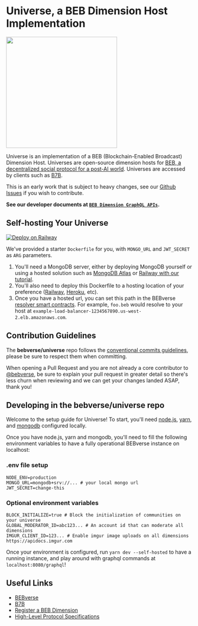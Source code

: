 # Universe, a BEB Dimension Host Implementation

<img src="./.misc/header.png" width="300" />

Universe is an implementation of a BEB (Blockchain-Enabled Broadcast) Dimension Host. Universes are open-source dimension hosts for [BEB, a decentralized social protocol for a post-AI world](https://github.com/bebverse/protocol). Universes are accessed by clients such as [B7B](https://github.com/bebverse/b7b).

This is an early work that is subject to heavy changes, see our [Github Issues](https://github.com/bebverse/dimension/issues) if you wish to contribute.

**See our developer documents at [`BEB Dimension GraphQL APIs`](https://hackmd.io/@bebverse/graphql).**

## Self-hosting Your Universe

[![Deploy on Railway](https://railway.app/button.svg)](https://railway.app/new/template/_1eUPs)

We've provided a starter `Dockerfile` for you, with `MONGO_URL` and `JWT_SECRET` as `ARG` parameters.

1. You'll need a MongoDB server, either by deploying MongoDB yourself or using a hosted solution such as [MongoDB Atlas](https://www.mongodb.com/cloud/atlas) or [Railway with our tutorial](https://github.com/bebverse/universe/blob/main/tutorials/RAILWAY.md).
2. You'll also need to deploy this Dockerfile to a hosting location of your preference ([Railway](https://railway.app), [Heroku](https://www.heroku.com/), etc).
3. Once you have a hosted url, you can set this path in the BEBverse [resolver smart contracts](https://github.com/bebverse/contracts). For example, `foo.beb` would resolve to your host at `example-load-balancer-1234567890.us-west-2.elb.amazonaws.com`.

## Contribution Guidelines

The **bebverse/universe** repo follows the [conventional commits guidelines](https://www.conventionalcommits.org/en/v1.0.0/#summary), please be sure to respect them when committing.

When opening a Pull Request and you are not already a core contributor to [@bebverse](https://github.com/bebverse), be sure to explain your pull request in greater detail so there's less churn when reviewing and we can get your changes landed ASAP, thank you!

## Developing in the bebverse/universe repo

Welcome to the setup guide for Universe! To start, you'll need [node.js](https://github.com/nvm-sh/nvm), [yarn](https://classic.yarnpkg.com/lang/en/docs/install/#mac-stable), and [mongodb](https://www.mongodb.com/docs/manual/tutorial/install-mongodb-on-os-x/) configured locally.

Once you have node.js, yarn and mongodb, you'll need to fill the following environment variables to have a fully operational BEBverse instance on localhost:

### .env file setup

```
NODE_ENV=production
MONGO_URL=mongodb+srv://... # your local mongo url
JWT_SECRET=change-this
```

### Optional environment variables

```
BLOCK_INITIALIZE=true # Block the initialization of communities on your universe
GLOBAL_MODERATOR_ID=abc123... # An account id that can moderate all dimensions
IMGUR_CLIENT_ID=123... # Enable imgur image uploads on all dimensions https://apidocs.imgur.com
```

Once your environment is configured, run `yarn dev --self-hosted` to have a running instance, and play around with graphql commands at `localhost:8080/graphql`!

## Useful Links

- [BEBverse](https://beb.xyz)
- [B7B](https://b7b.xyz)
- [Register a BEB Dimension](https://beb.domains)
- [High-Level Protocol Specifications](https://github.com/bebverse/protocol)

